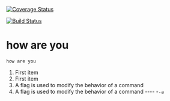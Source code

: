 [![Coverage Status](https://coveralls.io/repos/github/minimoha/test/badge.svg?branch=master)](https://coveralls.io/github/minimoha/test?branch=master)

[![Build Status](https://travis-ci.org/minimoha/test.svg?branch=master)](https://travis-ci.org/minimoha/test)

# how are you


`how are you`
1. First item
2. First item
13. A flag is used to modify the behavior of a command
13. A flag is used to modify the behavior of a command ---- -`-a`
